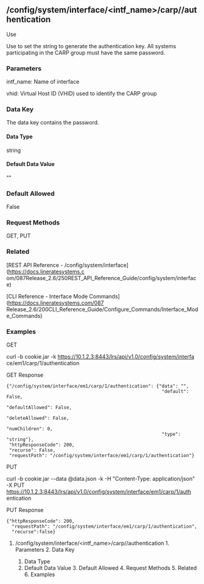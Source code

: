## /config/system/interface/<intf_name>/carp/<vhid>/authentication

Use

Use to set the string to generate the authentication key. All systems
participating in the CARP group must have the same password.

### Parameters

intf_name: Name of interface

vhid: Virtual Host ID (VHID) used to identify the CARP group

### Data Key

The data key contains the password.

#### Data Type

string

#### Default Data Value

""

### Default Allowed

False

### Request Methods

GET, PUT

### Related

[REST API Reference - /config/system/interface](https://docs.lineratesystems.c
om/087Release_2.6/250REST_API_Reference_Guide/config/system/interface)

[CLI Reference - Interface Mode Commands](https://docs.lineratesystems.com/087
Release_2.6/200CLI_Reference_Guide/Configure_Commands/Interface_Mode_Commands)

### Examples

GET

curl -b cookie.jar -k https://10.1.2.3:8443/lrs/api/v1.0/config/system/interfa
ce/em1/carp/1/authentication

GET Response

    
    
    {"/config/system/interface/em1/carp/1/authentication": {"data": "",
                                                             "default": False,
                                                             "defaultAllowed": False,
                                                             "deleteAllowed": False,
                                                             "numChildren": 0,
                                                             "type": "string"},
     "httpResponseCode": 200,
     "recurse": False,
     "requestPath": "/config/system/interface/em1/carp/1/authentication"}
    

PUT

curl -b cookie.jar --data @data.json -k -H "Content-Type: application/json" -X
PUT https://10.1.2.3:8443/lrs/api/v1.0/config/system/interface/em1/carp/1/auth
entication

PUT Response

    
    
    {"httpResponseCode": 200,
      "requestPath": "/config/system/interface/em1/carp/1/authentication",
      "recurse":false}

  1. /config/system/interface/<intf_name>/carp/<vhid>/authentication
    1. Parameters
    2. Data Key
      1. Data Type
      2. Default Data Value
    3. Default Allowed
    4. Request Methods
    5. Related
    6. Examples

